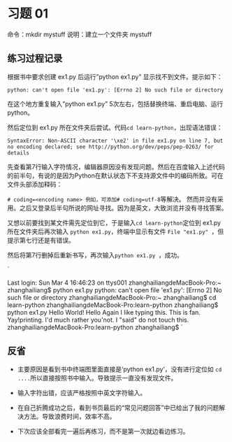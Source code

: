 # 习题 01

命令：mkdir mystuff
说明：建立一个文件夹 mystuff

## 练习过程记录

根据书中要求创建 ex1.py 后运行”python ex1.py” 显示找不到文件。提示如下：

`python: can't open file 'ex1.py': [Errno 2] No such file or directory`

在这个地方重复输入”python ex1.py” 5次左右，包括替换终端、重启电脑、运行 python。

然后定位到 ex1.py 所在文件夹后尝试。代码`cd learn-python`，出现语法错误：

`SyntaxError: Non-ASCII character '\xe2' in file ex1.py on line 7, but no encoding declared; see http://python.org/dev/peps/pep-0263/ for details`

先查看第7行输入字符情况，编辑器原因没有发现问题。然后在百度输入上述代码的前半句，有说的是因为Python在默认状态下不支持源文件中的编码所致。可在文件头部添加释码：

`# coding=<encoding name> 例如，可添加# coding=utf-8`等解决。
然而并没有采用。之后又登录后半句所说的网址寻找。因为是英文，大致浏览并没有寻找答案。

又想以前要找到某文件需先定位到它，于是输入`cd learn-python`定位到 ex1.py 所在文件夹后再次输入 `python ex1.py`，终端中显示有文件 `File "ex1.py" `，但提示第七行还是有错误。

然后将第7行删掉后重新书写，再次输入`python ex1.py `，成功。

`

Last login: Sun Mar  4 16:46:23 on ttys001
zhanghailiangdeMacBook-Pro:~ zhanghailiang$ python ex1.py
python: can't open file 'ex1.py': [Errno 2] No such file or directory
zhanghailiangdeMacBook-Pro:~ zhanghailiang$ cd learn-python
zhanghailiangdeMacBook-Pro:learn-python zhanghailiang$ python  ex1.py
Hello World!
Hello Again
I like typing this.
This is fan.
Yay!printing.
I'd much rather you'not.
I "said" do not touch this.
zhanghailiangdeMacBook-Pro:learn-python zhanghailiang$ 
`

## 反省


- 主要原因是看到书中终端图里面直接是‘python ex1.py’，没有进行定位如 `cd ....`所以直接按照书中输入。导致提示一直没有发现文件。

- 输入字符出错，应该严格按照中英文字符输入。

- 在自己折腾成功之后，看到书页最后的“常见问题回答”中已给出了我的问题解决方法。导致浪费时间，效率不高。

- 下次应该全部看完一遍后再练习，而不是第一次就边看边练习。


